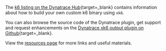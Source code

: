 The [k6 listing on the Dynatrace Hub](https://www.dynatrace.com/hub/detail/grafana-k6/){target=_blank} contains information about how to build your own custom k6 binary using `xk6`.

You can also browse the source code of the Dynatrace plugin, get support and request enhancements on the [Dynatrace xk6 output plugin on Github](https://github.com/Dynatrace/xk6-output-dynatrace){target=_blank}.

View the [resources page](resources.md) for more links and useful materials.